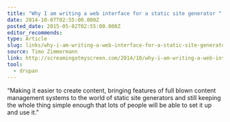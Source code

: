 ```yaml
---
title: "Why I am writing a web interface for a static site generator "
date: 2014-10-07T02:55:00.000Z
posted_date: 2015-05-02T02:55:00.000Z
editor_recommends:
type: Article
slug: links/why-i-am-writing-a-web-interface-for-a-static-site-generator
source: Timo Zimmermann
link: http://screamingatmyscreen.com/2014/10/why-i-am-writing-a-web-interface-for-a-static-site-generator/
tool:
  - drupan
---
```

“Making it easier to create content, bringing features of full blown content management systems to the world of static site generators and still keeping the whole thing simple enough that lots of people will be able to set it up and use it.”



